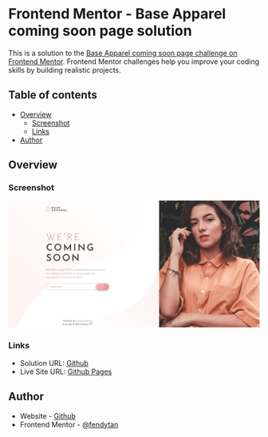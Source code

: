 # Frontend Mentor - Base Apparel coming soon page solution

This is a solution to the [Base Apparel coming soon page challenge on Frontend Mentor](https://www.frontendmentor.io/challenges/base-apparel-coming-soon-page-5d46b47f8db8a7063f9331a0). Frontend Mentor challenges help you improve your coding skills by building realistic projects.

## Table of contents

- [Overview](#overview)
  - [Screenshot](#screenshot)
  - [Links](#links)
- [Author](#author)

## Overview

### Screenshot

![](images/screenshot.jpeg)

### Links

- Solution URL: [Github](https://github.com/fendytan/fm-base-apparel-coming-soon/)
- Live Site URL: [Github Pages](https://fendytan.github.io/fm-base-apparel-coming-soon/)

## Author

- Website - [Github](https://github.com/fendytan/)
- Frontend Mentor - [@fendytan](https://www.frontendmentor.io/profile/fendytan)
